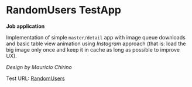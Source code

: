 # RandomUsers TestApp
**Job application** 

Implementation of simple `master/detail` app with image queue downloads and basic table view animation using _Instagram_ approach (that is: load the big image only once and keep it in cache as long as possible to improve UX).

*Design by Mauricio Chirino* 

Test URL: [RandomUsers](https://randomuser.me/api/?page=1&results=50&seed=abc&format=pretty&exc=id,location)